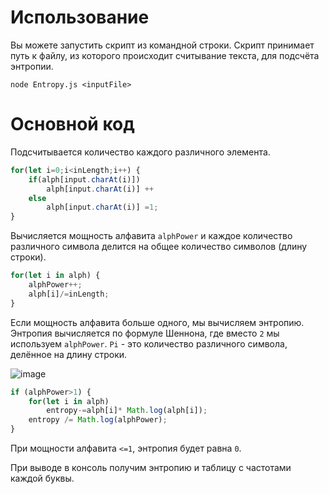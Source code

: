 # Использование
Вы можете запустить скрипт из командной строки. Скрипт принимает путь к файлу, из которого происходит считывание текста, для подсчёта энтропии.

`node Entropy.js <inputFile>`
# Основной код
Подсчитывается количество каждого различного элемента.
```javascript
for(let i=0;i<inLength;i++) {
    if(alph[input.charAt(i)])
        alph[input.charAt(i)] ++
    else
        alph[input.charAt(i)] =1;
}
```

Вычисляется мощность алфавита `alphPower` и каждое количество различного символа делится на общее количество символов (длину строки).
```javascript
for(let i in alph) {
	alphPower++;
    alph[i]/=inLength;
}
```

Если мощность алфавита больше одного, мы вычисляем энтропию. Энтропия вычисляется по формуле Шеннона, где вместо `2` мы используем `alphPower`. `Pi` - это количество различного символа, делённое на длину строки.

![image](https://github.com/user-attachments/assets/7efc61fe-bdc7-4359-8b70-c0887bbc392d)

```javascript
if (alphPower>1) {
	for(let i in alph)
		entropy-=alph[i]* Math.log(alph[i]); 
	entropy /= Math.log(alphPower);
}
```

При мощности алфавита `<=1`, энтропия будет равна `0`.

При выводе в консоль получим энтропию и таблицу с частотами каждой буквы.
